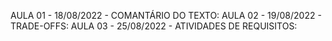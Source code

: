 AULA 01 - 18/08/2022 - COMANTÁRIO DO TEXTO:
AULA 02 - 19/08/2022 - TRADE-OFFS:
AULA 03 - 25/08/2022 - ATIVIDADES DE REQUISITOS:
